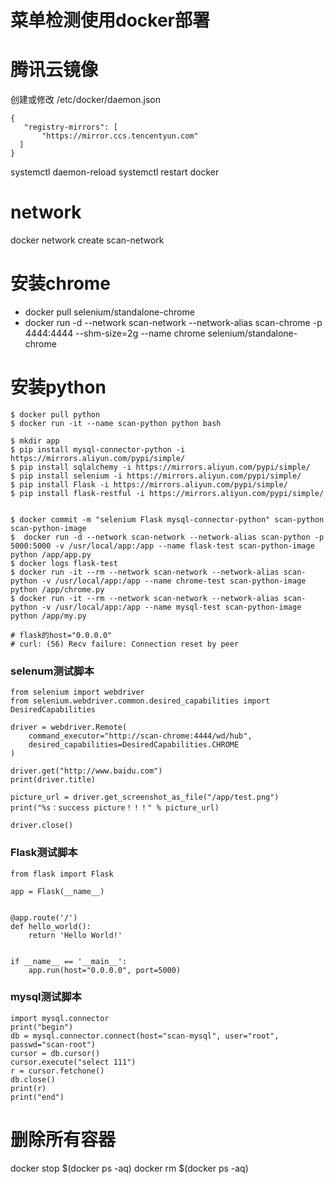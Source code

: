 # 菜单检测使用docker部署

# 腾讯云镜像
创建或修改 /etc/docker/daemon.json
```
{
   "registry-mirrors": [
       "https://mirror.ccs.tencentyun.com"
  ]
}
```
systemctl daemon-reload
systemctl restart docker

# network
docker network create scan-network


# 安装chrome
* docker pull selenium/standalone-chrome
* docker run -d --network scan-network --network-alias scan-chrome -p 4444:4444 --shm-size=2g --name chrome selenium/standalone-chrome

# 安装python
```
$ docker pull python
$ docker run -it --name scan-python python bash

$ mkdir app
$ pip install mysql-connector-python -i https://mirrors.aliyun.com/pypi/simple/
$ pip install sqlalchemy -i https://mirrors.aliyun.com/pypi/simple/
$ pip install selenium -i https://mirrors.aliyun.com/pypi/simple/
$ pip install Flask -i https://mirrors.aliyun.com/pypi/simple/
$ pip install flask-restful -i https://mirrors.aliyun.com/pypi/simple/


$ docker commit -m "selenium Flask mysql-connector-python" scan-python scan-python-image
$  docker run -d --network scan-network --network-alias scan-python -p 5000:5000 -v /usr/local/app:/app --name flask-test scan-python-image python /app/app.py
$ docker logs flask-test
$ docker run -it --rm --network scan-network --network-alias scan-python -v /usr/local/app:/app --name chrome-test scan-python-image python /app/chrome.py
$ docker run -it --rm --network scan-network --network-alias scan-python -v /usr/local/app:/app --name mysql-test scan-python-image python /app/my.py

# flask的host="0.0.0.0"
# curl: (56) Recv failure: Connection reset by peer
```

### selenum测试脚本
```
from selenium import webdriver
from selenium.webdriver.common.desired_capabilities import DesiredCapabilities

driver = webdriver.Remote(
    command_executor="http://scan-chrome:4444/wd/hub",
    desired_capabilities=DesiredCapabilities.CHROME
)

driver.get("http://www.baidu.com")
print(driver.title)

picture_url = driver.get_screenshot_as_file("/app/test.png")
print("%s：success picture！！！" % picture_url)

driver.close()
```
### Flask测试脚本
```
from flask import Flask

app = Flask(__name__)


@app.route('/')
def hello_world():
    return 'Hello World!'


if __name__ == '__main__':
    app.run(host="0.0.0.0", port=5000)
```
### mysql测试脚本
```
import mysql.connector
print("begin")
db = mysql.connector.connect(host="scan-mysql", user="root", passwd="scan-root")
cursor = db.cursor()
cursor.execute("select 111")
r = cursor.fetchone()
db.close()
print(r)
print("end")
```


# 删除所有容器
docker stop $(docker ps -aq)
docker rm $(docker ps -aq)








